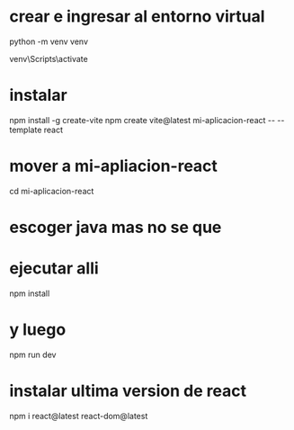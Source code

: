 # crear e ingresar al entorno virtual
python -m venv venv

venv\Scripts\activate


# instalar

npm install -g create-vite
npm create vite@latest mi-aplicacion-react -- --template react

# mover a mi-apliacion-react
cd mi-aplicacion-react

# escoger java mas no se que 

# ejecutar alli
npm install
# y luego
npm run dev

# instalar ultima version de react 
npm i react@latest react-dom@latest
